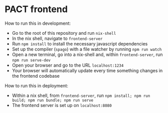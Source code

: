 # PACT frontend

How to run this in development:
- Go to the root of this repository and run `nix-shell`
- In the nix shell, navigate to `frontend-server`
- Run `npm install` to install the necessary javascript dependencies
- Set up the compiler (`spago`) with a file watcher by running `npm run watch`
- Open a new terminal, go into a nix-shell and, within `frontend-server`, run
  `npm run serve-dev`
- Open your browser and go to the URL `localhost:1234`
- Your browser will automatically update every time something changes in the
  frontend codebase

How to run this in deployment:
- Within a nix shell, from `frontend-server`, run `npm install; npm run build;
  npm run bundle; npm run serve`
- The frontend server is set up on `localhost:8080`




